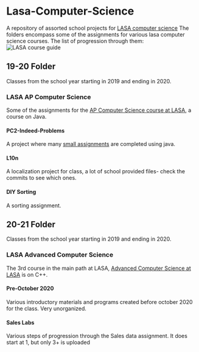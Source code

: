 # Lasa-Computer-Science

A repository of assorted school projects for [LASA computer science](https://lasacs.com) The folders encompass some of the assignments for various lasa computer science courses. The list of progression through them: ![LASA course guide](https://lasacs.com/wp-content/uploads/2020/04/courses.jpg)

## 19-20 Folder

Classes from the school year starting in 2019 and ending in 2020.

### LASA AP Computer Science

Some of the assignments for the [AP Computer Science course at LASA](https://lasacs.com/ap), a course on Java.

#### PC2-Indeed-Problems

A project where many [small assignments](https://docs.google.com/document/d/1oWQp0Va5nD7I57TGFM-gcqhPXOqNPuo__5mhFS-jcjE/edit?usp=sharing) are completed using java.

#### L10n

A localization project for class, a lot of school provided files- check the commits to see which ones.

#### DIY Sorting

A sorting assignment.

## 20-21 Folder

Classes from the school year starting in 2019 and ending in 2020.

### LASA Advanced Computer Science

The 3rd course in the main path at LASA, [Advanced Computer Science at LASA](https://lasacs.com/acp) is on C++.

#### Pre-October 2020

Various introductory materials and programs created before october 2020 for the class. Very unorganized.

#### Sales Labs

Various steps of progression through the Sales data assignment. It does start at 1, but only 3+ is uploaded

